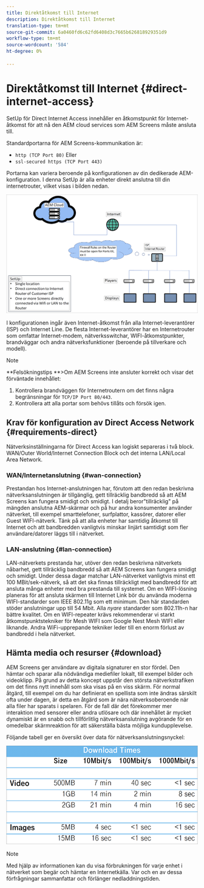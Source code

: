 ```yaml
---
title: Direktåtkomst till Internet
description: Direktåtkomst till Internet
translation-type: tm+mt
source-git-commit: 6a0460fd6c62fd6408d3c7665b626818929351d9
workflow-type: tm+mt
source-wordcount: '584'
ht-degree: 0%

---
```



# Direktåtkomst till Internet {#direct-internet-access}

SetUp för Direct Internet Access innehåller en åtkomstpunkt för Internet-åtkomst för att nå den AEM cloud services som AEM Screens måste ansluta till.

Standardportarna för AEM Screens-kommunikation är:
* `http (TCP Port 80)`
Eller
* `ssl-secured https (TCP Port 443)`

Portarna kan variera beroende på konfigurationen av din dedikerade AEM-konfiguration. I denna SetUp är alla enheter direkt anslutna till din internetrouter, vilket visas i bilden nedan.

![](/help/assets/direct-access-2.png)

I konfigurationen ingår även Internet-åtkomst från alla Internet-leverantörer (ISP) och Internet Line. De flesta Internet-leverantörer har en Internetrouter som omfattar Internet-modem, nätverksswitchar, WIFI-åtkomstpunkter, brandväggar och andra nätverksfunktioner (beroende på tillverkare och modell).

>[!NOTE]
>**Felsökningstips **>Om AEM Screens inte ansluter korrekt och visar det förväntade innehållet:
>
>1. Kontrollera brandväggen för Internetroutern om det finns några begränsningar för `TCP/IP Port 80/443`.
>1. Kontrollera att alla portar som behövs tillåts och försök igen.


## Krav för konfiguration av Direct Access Network {#requirements-direct}

Nätverksinställningarna för Direct Access kan logiskt separeras i två block. WAN/Outer World/Internet Connection Block och det interna LAN/Local Area Network.

### WAN/Internetanslutning {#wan-connection}

Prestandan hos Internet-anslutningen har, förutom att den redan beskrivna nätverksanslutningen är tillgänglig, gett tillräcklig bandbredd så att AEM Screens kan fungera smidigt och smidigt. I detalj beror&quot;tillräcklig&quot; på mängden anslutna AEM-skärmar och på hur andra konsumenter använder nätverket, till exempel smarttelefoner, surfplattor, kassörer, datorer eller Guest WIFI-nätverk.
Tänk på att alla enheter har samtidig åtkomst till Internet och att bandbredden vanligtvis minskar linjärt samtidigt som fler användare/datorer läggs till i nätverket.

### LAN-anslutning {#lan-connection}

LAN-nätverkets prestanda har, utöver den redan beskrivna nätverkets nåbarhet, gett tillräcklig bandbredd så att AEM Screens kan fungera smidigt och smidigt. Under dessa dagar matchar LAN-nätverket vanligtvis minst ett 100 MBit/sek-nätverk, så att det ska finnas tillräckligt med bandbredd för att ansluta många enheter med bra prestanda till systemet.
Om en WIFI-lösning planeras för att ansluta skärmen till Internet Link bör du använda moderna WIFI-standarder som IEEE 802.11g som ett minimum. Den här standarden stöder anslutningar upp till 54 Mbit. Alla *nyare* standarder som 802.11h-n har bättre kvalitet. Om en WIFI-repeater krävs rekommenderar vi starkt åtkomstpunktstekniker för Mesh WIFI som Google Nest Mesh WIFI eller liknande.
Andra WiFi-upprepande tekniker leder till en enorm förlust av bandbredd i hela nätverket.

## Hämta media och resurser {#download}

AEM Screens ger användare av digitala signaturer en stor fördel. Den hämtar och sparar alla nödvändiga mediefiler lokalt, till exempel bilder och videoklipp. På grund av detta koncept uppstår den största nätverkstrafiken om det finns nytt innehåll som ska visas på en viss skärm.
För normal åtgärd, till exempel om du har definierat en spellista som inte ändras särskilt ofta under dagen, är detta en åtgärd som är nära nätverksoberoende när alla filer har sparats i spelaren.
För de fall där det förekommer mer interaktion med sensorer eller andra utlösare och där innehållet är mycket dynamiskt är en snabb och tillförlitlig nätverksanslutning avgörande för en omedelbar skärmreaktion för att säkerställa bästa möjliga kundupplevelse.

Följande tabell ger en översikt över data för nätverksanslutningsnyckel:

![](/help/assets/download-times-direct.png)

>[!NOTE]
>Med hjälp av informationen kan du visa förbrukningen för varje enhet i nätverket som begär och hämtar en Internetkälla. Var och en av dessa förfrågningar sammanfattar och förlänger nedladdningstiden.